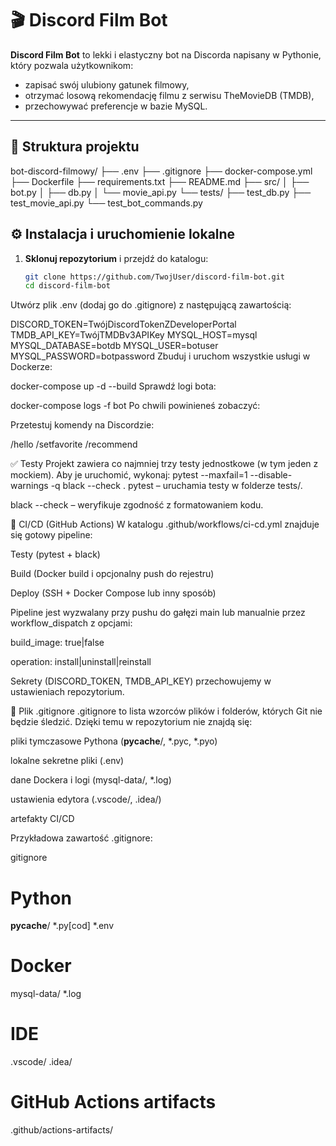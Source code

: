 # 🎬 Discord Film Bot

**Discord Film Bot** to lekki i elastyczny bot na Discorda napisany w Pythonie, który pozwala użytkownikom:
- zapisać swój ulubiony gatunek filmowy,
- otrzymać losową rekomendację filmu z serwisu TheMovieDB (TMDB),
- przechowywać preferencje w bazie MySQL.

---

## 📂 Struktura projektu

bot-discord-filmowy/
├── .env
├── .gitignore
├── docker-compose.yml
├── Dockerfile
├── requirements.txt
├── README.md
├── src/
│   ├── bot.py
│   ├── db.py
│   └── movie_api.py
└── tests/
    ├── test_db.py
    ├── test_movie_api.py
    └── test_bot_commands.py

## ⚙️ Instalacja i uruchomienie lokalne

1. **Sklonuj repozytorium** i przejdź do katalogu:
   ```bash
   git clone https://github.com/TwojUser/discord-film-bot.git
   cd discord-film-bot
Utwórz plik .env (dodaj go do .gitignore) z następującą zawartością:

DISCORD_TOKEN=TwójDiscordTokenZDeveloperPortal
TMDB_API_KEY=TwójTMDBv3APIKey
MYSQL_HOST=mysql
MYSQL_DATABASE=botdb
MYSQL_USER=botuser
MYSQL_PASSWORD=botpassword
Zbuduj i uruchom wszystkie usługi w Dockerze:


docker-compose up -d --build
Sprawdź logi bota:


docker-compose logs -f bot
Po chwili powinieneś zobaczyć:


Przetestuj komendy na Discordzie:

/hello
/setfavorite <gatunek>
/recommend


✅ Testy
Projekt zawiera co najmniej trzy testy jednostkowe (w tym jeden z mockiem). Aby je uruchomić, wykonaj:
pytest --maxfail=1 --disable-warnings -q
black --check .
pytest – uruchamia testy w folderze tests/.

black --check – weryfikuje zgodność z formatowaniem kodu.

🔄 CI/CD (GitHub Actions)
W katalogu .github/workflows/ci-cd.yml znajduje się gotowy pipeline:

Testy (pytest + black)

Build (Docker build i opcjonalny push do rejestru)

Deploy (SSH + Docker Compose lub inny sposób)

Pipeline jest wyzwalany przy pushu do gałęzi main lub manualnie przez workflow_dispatch z opcjami:

build_image: true|false

operation: install|uninstall|reinstall

Sekrety (DISCORD_TOKEN, TMDB_API_KEY) przechowujemy w ustawieniach repozytorium.

📄 Plik .gitignore
.gitignore to lista wzorców plików i folderów, których Git nie będzie śledzić. Dzięki temu w repozytorium nie znajdą się:

pliki tymczasowe Pythona (__pycache__/, *.pyc, *.pyo)

lokalne sekretne pliki (.env)

dane Dockera i logi (mysql-data/, *.log)

ustawienia edytora (.vscode/, .idea/)

artefakty CI/CD

Przykładowa zawartość .gitignore:

gitignore
# Python
__pycache__/
*.py[cod]
*.env

# Docker
mysql-data/
*.log

# IDE
.vscode/
.idea/

# GitHub Actions artifacts
.github/actions-artifacts/
